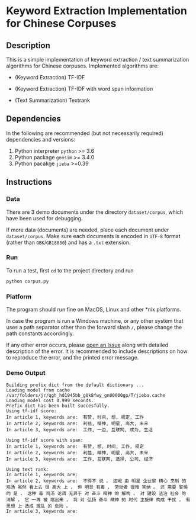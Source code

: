 # Keyword Extraction Implementation for Chinese Corpuses

## Description

This is a simple implementation of keyword extraction / text summarization algorithms for Chinese corpuses.
Implemented algorithms are:

- (Keyword Extraction) TF-IDF

- (Keyword Extraction) TF-IDF with word span information 

- (Text Summarization) Textrank 

## Dependencies

In the following are recommended (but not necessarily required) dependencies and versions:

1. Python interpreter `python` >= 3.6
2. Python package `gensim` >= 3.4.0
3. Python pacakge `jieba` >=0.39

## Instructions

### Data

There are 3 demo documents under the directory `dataset/corpus`, which have been used for debugging.

If more data (documents) are needed, place each document under `dataset/corpus`. Make sure each documents is encoded in `UTF-8` format (rather than `GBK`/`GB18030`) and has a `.txt` extension.

### Run

To run a test, first `cd` to the project directory and run

```bash
python corpus.py
```

### Platform

The program should run fine on MacOS, Linux and other *nix platforms.

In case the program is run a Windows machine, or any other system that uses a path separator other than the forward slash `/`, please change the path constants accordingly.

If any other error occurs, please [open an Issue](https://github.com/Johnny-Wish/keyword-extraction-chinese/issues/new) along with detailed description of the error. It is recommended to include descriptions on how to reproduce the error, and the printed error message.

### Demo Output

```
Building prefix dict from the default dictionary ...
Loading model from cache /var/folders/jr/qgh_hd1945bb_g0k8fwy_gn00000gp/T/jieba.cache
Loading model cost 0.999 seconds.
Prefix dict has been built succesfully.
Using tf-idf score:
In article 1, keywords are:  有赞, 时间, 想, 规定, 工作
In article 2, keywords are:  利益, 精神, 明星, 高大, 未来
In article 3, keywords are:  工作, 一边, 互联网, 成为, 生活

Using tf-idf score with span:
In article 1, keywords are:  有赞, 想, 时间, 工作, 规定
In article 2, keywords are:  利益, 精神, 明星, 高大, 未来
In article 3, keywords are:  工作, 互联网, 选择, 公司, 经济

Using text rank:
In article 1, keywords are:  
In article 2, keywords are:  不得不 说 ， 这碗 由 明星 企业家 精心 烹制 的 鸡汤 虽然 看上去 很 高大 上 ， 但 明显 有毒 ， 劳动者 很难 笑纳 。 还 需要 警惕 的 是 ， 这种 毒 鸡汤 论调 无异于 对 奋斗 精神 的 解构 ， 对 建设 法治 社会 的 消解 ， 它 一再 被 端出来 ， 将 对 弘扬 奋斗 精神 的 时代 主旋律 构成 干扰 ， 有 思想 上 造成 混乱 的 危险 。 
In article 3, keywords are:  

```

